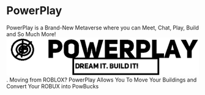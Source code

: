 # PowerPlay
PowerPlay is a Brand-New Metaverse where you can Meet, Chat, Play, Build and So Much More!
![Play Build and More in a Brand New Metaverse!](PowerPlay.png "PowerPlay") .
Moving from ROBLOX? PowerPlay Allows You To Move Your Buildings and Convert Your ROBUX into PowBucks
